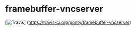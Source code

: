 # framebuffer-vncserver

[![Travis](http://img.shields.io/travis/ponty/framebuffer-vncserver.svg)] (https://travis-ci.org/ponty/framebuffer-vncserver)



